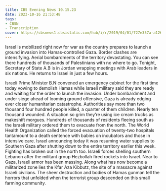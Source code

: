 ```yaml
---
title: CBS Evening News 10.15.23
date: 2023-10-16 21:53:48
tags:
- CBSN
- Transcription
cover: https://cbsnews1.cbsistatic.com/hub/i/r/2019/04/01/727e357a-a126-4138-a2c5-4d3222669d57/thumbnail/640x360/3ff2761028dc5c65cc4f07acd54bcd5c/cbsn2-logo-1920x1080.jpg
---
```

Israel is mobilized right now for war as the country prepares to launch a ground invasion into Hamas-controlled Gaza. Border clashes are intensifying. Aerial bombardments of the territory devastating. You can see there hundreds of thousands of Palestinians with no where to go. Tonight, Secretary of State A.B is in Jordan wrapping meetings with Arab leaders in six nations. He returns to Israel in just a few hours. 

Israeli Prime Minister B.N convened an emergency cabinet for the first time today vowing to demolish Hamas while Israeli military said they are ready and waiting for the order to launch the invasion. Under bombardment and under siege ahead of looming ground offensive, Gaza is already edging ever closer humanitarian catastrophe. Authorities say more than two thousand four hundred people killed, a quarter of them children. Nearly ten thousand wounded. A situation so grim they’re using ice cream trucks as makeshift morgues. Hundreds of thousands of residents fleeing south as the Israeli military ordered them to evacuate from the north. The World Health Organization called the forced evacuation of twenty-two hospitals tantamount to a death sentence with babies on incubators and those in intensive care. Israel announcing today it was resuming water supplies to Southern Gaza after shutting down to the entire territory earlier this week. Fighting has broken out in the north too. Israeli forces shelling southern Lebanon after the militant group Hezbollah fired rockets into Israel. Near to Gaza, Israeli armor has been massing. Along what has now become a militarized zone lies the Kfar Aza Kibbutz, the site of a massacre against Israeli civilians. The sheer destruction and bodies of Hamas gunman tell the horrors that unfolded when the terrorist group descended on this small farming community. 
